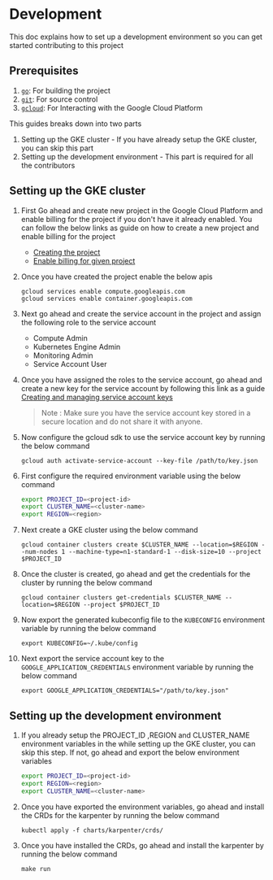 # Development

This doc explains how to set up a development environment so you can get started contributing to this project

## Prerequisites

1. [`go`](https://golang.org/doc/install): For building the project
1. [`git`](https://help.github.com/articles/set-up-git/): For source control
1. [`gcloud`](https://cloud.google.com/sdk/docs/install): For Interacting with the Google Cloud Platform

This guides breaks down into two parts 
1. Setting up the GKE cluster - If you have already setup the GKE cluster, you can skip this part
2. Setting up the development environment - This part is required for all the contributors

## Setting up the GKE cluster

1. First Go ahead and create new project in the Google Cloud Platform and enable billing for the project if you don't have it already enabled. You can follow the below links as guide on how to create a new project and enable billing for the project
    - [Creating the project](https://cloud.google.com/resource-manager/docs/creating-managing-projects)
    - [Enable billing for given project](https://cloud.google.com/billing/docs/how-to/modify-project)


2. Once you have created the project enable the below apis 

    ```
    gcloud services enable compute.googleapis.com
    gcloud services enable container.googleapis.com
    ```

3. Next go ahead and create the service account in the project and assign the following role to the service account

    - Compute Admin
    - Kubernetes Engine Admin
    - Monitoring Admin
    - Service Account User


4. Once you have assigned the roles to the service account, go ahead and create a new key for the service account by following this link as a guide [Creating and managing service account keys](https://cloud.google.com/iam/docs/creating-managing-service-account-keys)


    > Note : Make sure you have the service account key stored in a secure location and do not share it with anyone.

5. Now configure the gcloud sdk to use the service account key by running the below command

    ```
    gcloud auth activate-service-account --key-file /path/to/key.json
    ```

6. First configure the required environment variable using the below command

    ```bash
    export PROJECT_ID=<project-id>
    export CLUSTER_NAME=<cluster-name>
    export REGION=<region>
    ```

7. Next create a GKE cluster using the below command
    ```
    gcloud container clusters create $CLUSTER_NAME --location=$REGION --num-nodes 1 --machine-type=n1-standard-1 --disk-size=10 --project $PROJECT_ID 
    ```


8. Once the cluster is created, go ahead and get the credentials for the cluster by running the below command

    ```
    gcloud container clusters get-credentials $CLUSTER_NAME --location=$REGION --project $PROJECT_ID
    ```

9. Now export the generated kubeconfig file to the `KUBECONFIG` environment variable by running the below command


    ```
    export KUBECONFIG=~/.kube/config
    ```


10. Next export the service account key to the `GOOGLE_APPLICATION_CREDENTIALS` environment variable by running the below command


    ```
    export GOOGLE_APPLICATION_CREDENTIALS="/path/to/key.json"
    ```

## Setting up the development environment

1. If you already setup the PROJECT_ID ,REGION and CLUSTER_NAME environment variables in the while setting up the GKE cluster, you can skip this step. If not, go ahead and export the below environment variables

    ```bash
    export PROJECT_ID=<project-id>
    export REGION=<region>
    export CLUSTER_NAME=<cluster-name>
    ```

2. Once you have exported the environment variables, go ahead and install the CRDs for the karpenter by running the below command

    ```
    kubectl apply -f charts/karpenter/crds/
    ```

3. Once you have installed the CRDs, go ahead and install the karpenter by running the below command
    ```
    make run 
    ```
